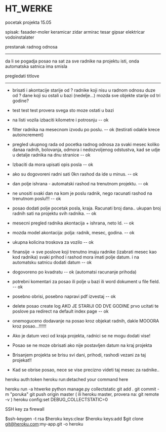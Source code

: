# HT_WERKE
pocetak projekta 15.05


spisak:
fasader-moler
keramicar
zidar
armirac
tesar
gipsar
elektricar
vodoinstalater

prestanak radnog odnosa

__________________________________________________________________________________________________________


da li se pogadja posao na sat za sve radnike na projektu isti, onda automatska satnica ima smisla

pregledati titlove



----------------------------------------------------




- brisati i akontacije starije od ?  radnike koji nisu u radnom odnosu duze od ? dane koji su ostali u bazi  (nedelje...)
mozda sve objekte starije od tri godine?
- test test test provera svega sto moze ostati u bazi


- na listi vozila izbaciti kilometre i potrosnju  --  ok
- filter radnika na mesecnom izvodu po poslu.  --  ok (testirati odakle krece autoincrement)
- pregled ukupnog rada od pocetka radnog odnosa za svaki mesec koliko danaa radnih, bolovanja, odmora i nedozvoljenog odstustva,
 kad se udje u detalje radnika na dnu stranice  -- ok
- Izbaciti da mora upisati opis posla -- ok
- ako su dogovoreni radni sati 0kn rashod da ide u minus. --  ok
- dan polje ishrana - automatski rashod na trenutnom projektu.  --  ok
- ne unositi svaki dan na kom je poslu radnik, nego racunati rashod na trenutnom poslu!!!  --  ok
- posao dodati polje pocetak posla, kraja. Racunati broj dana..  ukupan broj radnih sati na projektu svih radnika. --  ok
- mesecni pregled radnika akontacija + ishrana, neto ld.  --  ok
- mozda model akontacija: polja: radnik, mesec, godina.  --  ok
- ukupna kolicina troskova za vozilo -- ok
- finansije -> sve poslove koji trenutno imaju radnike (izabrati mesec kao kod radnika) svaki prihod i rashod mora imati polje datum. i na automatsku satnicu dodati datum   --  ok
- dogovoreno po kvadratu  --  ok  (automatsi racunanje prihoda)
- potrebni komentari za posao ili polje u bazi ili word dokument u file field.  --  ok
- posebno obrisi, posebno napravi pdf izvestaj -- ok
- delete posao create log  AKO JE STARIJI OD DVE GODINE prvo ucitati te poslove pa redirect na default index page  --  ok


- onemoguceno dodavanje na posao kroz objekat radnih, dakle MOOORA kroz posao...!!!!!!
- Ako je datum veci od kraja projekta, radnici se ne mogu dodati vise!
- Posao se ne moze obrisati ako nije postavljen datum na kraj projekta
- Brisanjem projekta se brisu svi dani, prihodi, rashodi vezani za taj projekat!!
- Kad se obrise posao, nece se vise precizno videti taj mesec za radnike..


heroku auth:token
heroku run:detached your command here

heroku run -a htwerke python manage.py collectstatic
git add .
git commit -m "poruka"
git push origin master ( ili heroku master, provera na: git remote -v )
heroku config:set DEBUG_COLLECTSTATIC=0


SSH key za firewall

$ssh-keygen -t rsa
$heroku keys:clear
$heroku keys:add 
$git clone git@heroku.com:my-app.git -o heroku